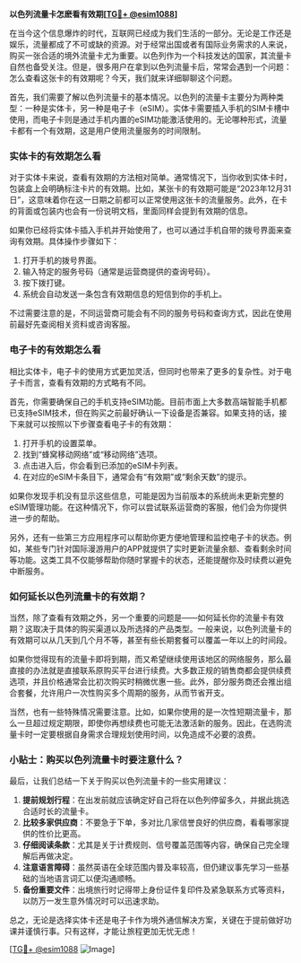**以色列流量卡怎麽看有效期[[TG💪+ @esim1088](https://t.me/s/esim1088)]**

在当今这个信息爆炸的时代，互联网已经成为我们生活的一部分。无论是工作还是娱乐，流量都成了不可或缺的资源。对于经常出国或者有国际业务需求的人来说，购买一张合适的境外流量卡尤为重要。以色列作为一个科技发达的国家，其流量卡自然也备受关注。但是，很多用户在拿到以色列流量卡后，常常会遇到一个问题：怎么查看这张卡的有效期呢？今天，我们就来详细聊聊这个问题。

首先，我们需要了解以色列流量卡的基本情况。以色列的流量卡主要分为两种类型：一种是实体卡，另一种是电子卡（eSIM）。实体卡需要插入手机的SIM卡槽中使用，而电子卡则是通过手机内置的eSIM功能激活使用的。无论哪种形式，流量卡都有一个有效期，这是用户使用流量服务的时间限制。

### 实体卡的有效期怎么看

对于实体卡来说，查看有效期的方法相对简单。通常情况下，当你收到实体卡时，包装盒上会明确标注卡片的有效期。比如，某张卡的有效期可能是“2023年12月31日”，这意味着你在这一日期之前都可以正常使用这张卡的流量服务。此外，在卡的背面或包装内也会有一份说明文档，里面同样会提到有效期的信息。

如果你已经将实体卡插入手机并开始使用了，也可以通过手机自带的拨号界面来查询有效期。具体操作步骤如下：

1. 打开手机的拨号界面。
2. 输入特定的服务号码（通常是运营商提供的查询号码）。
3. 按下拨打键。
4. 系统会自动发送一条包含有效期信息的短信到你的手机上。

不过需要注意的是，不同运营商可能会有不同的服务号码和查询方式，因此在使用前最好先查阅相关资料或咨询客服。

### 电子卡的有效期怎么看

相比实体卡，电子卡的使用方式更加灵活，但同时也带来了更多的复杂性。对于电子卡而言，查看有效期的方式略有不同。

首先，你需要确保自己的手机支持eSIM功能。目前市面上大多数高端智能手机都已支持eSIM技术，但在购买之前最好确认一下设备是否兼容。如果支持的话，接下来就可以按照以下步骤查看电子卡的有效期：

1. 打开手机的设置菜单。
2. 找到“蜂窝移动网络”或“移动网络”选项。
3. 点击进入后，你会看到已添加的eSIM卡列表。
4. 在对应的eSIM卡条目下，通常会有“有效期”或“剩余天数”的提示。

如果你发现手机没有显示这些信息，可能是因为当前版本的系统尚未更新完整的eSIM管理功能。在这种情况下，你可以尝试联系运营商的客服，他们会为你提供进一步的帮助。

另外，还有一些第三方应用程序可以帮助你更方便地管理和监控电子卡的状态。例如，某些专门针对国际漫游用户的APP就提供了实时更新流量余额、查看剩余时间等功能。这类工具不仅能够帮助你随时掌握卡的状态，还能提醒你及时续费以避免中断服务。

### 如何延长以色列流量卡的有效期？

当然，除了查看有效期之外，另一个重要的问题是——如何延长你的流量卡有效期？这取决于具体的购买渠道以及所选择的产品类型。一般来说，以色列流量卡的有效期可以从几天到几个月不等，甚至有些长期套餐可以覆盖一年以上的时间段。

如果你觉得现有的流量卡即将到期，而又希望继续使用该地区的网络服务，那么最直接的办法就是直接联系原购买平台进行续费。大多数正规的销售商都会提供续费选项，并且价格通常会比初次购买时稍微优惠一些。此外，部分服务商还会推出组合套餐，允许用户一次性购买多个周期的服务，从而节省开支。

当然，也有一些特殊情况需要注意。比如，如果你使用的是一次性短期流量卡，那么一旦超过规定期限，即使你再想续费也可能无法激活新的服务。因此，在选购流量卡时一定要根据自身需求合理规划使用时间，以免造成不必要的浪费。

### 小贴士：购买以色列流量卡时要注意什么？

最后，让我们总结一下关于购买以色列流量卡的一些实用建议：

1. **提前规划行程**：在出发前就应该确定好自己将在以色列停留多久，并据此挑选合适时长的流量卡。
2. **比较多家供应商**：不要急于下单，多对比几家信誉良好的供应商，看看哪家提供的性价比更高。
3. **仔细阅读条款**：尤其是关于计费规则、信号覆盖范围等内容，确保自己完全理解后再做决定。
4. **注意语言障碍**：虽然英语在全球范围内普及率较高，但仍建议事先学习一些基础的当地语言词汇以便沟通顺畅。
5. **备份重要文件**：出境旅行时记得带上身份证件复印件及紧急联系方式等资料，以防万一发生意外情况时可以迅速求助。

总之，无论是选择实体卡还是电子卡作为境外通信解决方案，关键在于提前做好功课并谨慎行事。只有这样，才能让旅程更加无忧无虑！

[[TG💪+ @esim1088](https://t.me/s/esim1088) ![Image](https://i.postimg.cc/4NQfJmqS/Snipaste-2025-05-13-00-14-12.png)]